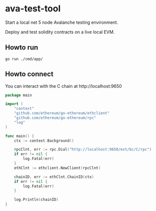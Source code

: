 # ava-test-tool

Start a local net 5 node Avalanche testing environment.

Deploy and test solidity contracts on a live local EVM.

## Howto run

```shell
go run ./cmd/app/
```

## Howto connect

You can interact with the C chain at http://localhost:9650

```go
package main

import (
	"context"
	"github.com/ethereum/go-ethereum/ethclient"
	"github.com/ethereum/go-ethereum/rpc"
	"log"
)

func main() {
	ctx := context.Background()

	rpcClnt, err := rpc.Dial("http://localhost:9650/ext/bc/C/rpc")
	if err != nil {
		log.Fatal(err)
	}
	ethClnt := ethclient.NewClient(rpcClnt)

	chainID, err := ethClnt.ChainID(ctx)
	if err != nil {
		log.Fatal(err)
	}

	log.Println(chainID)
}
```
